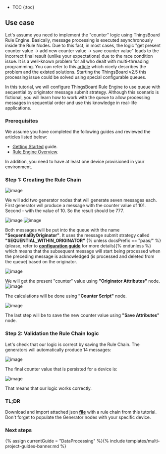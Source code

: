 * TOC
{:toc}

## Use case

Let's assume you need to implement the "counter" logic using ThingsBoard Rule Engine.
Basically, message processing is executed asynchronously inside the Rule Nodes. Due to this fact, in most cases, the logic "get present counter value -> add new counter value -> save counter value" 
leads to the incorrect final result (unlike your expectations) due to the race condition issue. 
It is a well-known problem for all who dealt with multi-threading programming.
You can refer to this [article](https://opensourceforgeeks.blogspot.com/2014/01/race-condition-synchronization-atomic.html) which nicely describes the problem and the existed solutions.
Starting the ThingsBoard v2.5 this processing issue could be solved using special configurable queues.

In this tutorial, we will configure ThingsBoard Rule Engine to use queue with sequential by originator message submit strategy.
Although this scenario is fictional, you will learn how to work with the queue to allow processing messages in sequential order
and use this knowledge in real-life applications.

### Prerequisites 

We assume you have completed the following guides and reviewed the articles listed below:

  * [Getting Started](/docs/{{docsPrefix}}getting-started-guides/helloworld/) guide.
  * [Rule Engine Overview](/docs/{{docsPrefix}}user-guide/rule-engine-2-0/overview/).
  
In addition, you need to have at least one device provisioned in your environment.

### Step 1: Creating the Rule Chain

![image](/images/user-guide/rule-engine-2-5/tutorials/sync_rule_chain.png)

We will add two generator nodes that will generate seven messages each. First generator will produce a message with the counter value of 101.
Second - with the value of 10. So the result should be 777.

![image](/images/user-guide/rule-engine-2-5/tutorials/generator1.png)
![image](/images/user-guide/rule-engine-2-5/tutorials/generator2.png)

Both messages will be put into the queue with the name **"SequentialByOriginator"**. It uses the message submit strategy called **"SEQUENTIAL_WITHIN_ORIGINATOR"** 
{% unless docsPrefix == "paas/" %}(please, refer to [**configuration guide**](/docs/{{docsPrefix}}user-guide/install/config/) for more details){% endunless %} which means that
the subsequent message will start being processed when the preceding message is acknowledged (is processed and deleted from the queue) based on the originator.

![image](/images/user-guide/rule-engine-2-5/tutorials/checkpoint.png)

We will get the present "counter" value using **"Originator Attributes"** node.
![image](/images/user-guide/rule-engine-2-5/tutorials/sync_originator_attributes.png)

The calculations will be done using **"Counter Script"** node. 

![image](/images/user-guide/rule-engine-2-5/tutorials/sync_counter_script.png)

The last step will be to save the new counter value using **"Save Attributes"** node.

### Step 2: Validation the Rule Chain logic

Let's check that our logic is correct by saving the Rule Chain. The generators will automatically produce 14 messages:

![image](/images/user-guide/rule-engine-2-5/tutorials/sync_events.png)

The final counter value that is persisted for a device is:

![image](/images/user-guide/rule-engine-2-5/tutorials/sync_result.png)

That means that our logic works correctly.

### TL;DR

Download and import attached json [**file**](/docs/{{docsPrefix}}user-guide/rule-engine-2-5/tutorials/resources/synchronization_rule_chain.json) with a rule chain from this tutorial.
Don't forget to populate the Generator nodes with your specific device.
 
### Next steps

{% assign currentGuide = "DataProcessing" %}{% include templates/multi-project-guides-banner.md %}







